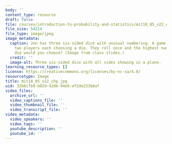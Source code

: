 ```yaml
---
body: ''
content_type: resource
draft: false
file: courses/introduction-to-probability-and-statistics/mit18_05_s22_chp.jpg
file_size: 54214
file_type: image/jpeg
image_metadata:
  caption: Jon has three six-sided dice with unusual numbering. A game consists of
    two players each choosing a die. They roll once and the highest number wins. Which
    die would you choose? (Image from class slides.)
  credit: ''
  image-alt: Three six-sided dice with all sides showing in a plane.
learning_resource_types: []
license: https://creativecommons.org/licenses/by-nc-sa/4.0/
resourcetype: Image
title: mit18_05_s22_chp.jpg
uid: 32b6cfb9-b02d-42d6-94e9-ef2de233b8af
video_files:
  archive_url: ''
  video_captions_file: ''
  video_thumbnail_file: ''
  video_transcript_file: ''
video_metadata:
  video_speakers: ''
  video_tags: ''
  youtube_description: ''
  youtube_id: ''
---
```


